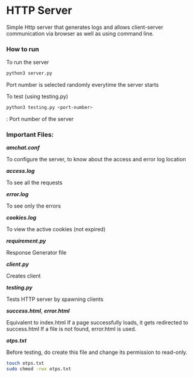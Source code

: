 # HTTP Server
Simple Http server that generates logs and allows client-server communication via browser as well as using command line.

### How to run
To run the server 
```sh
python3 server.py
```
Port number is selected randomly everytime the server starts

To test (using testing.py)
```sh
python3 testing.py <port-number>
```
<port number> : Port number of the server

### Important Files:

***amchat.conf***

To configure the server, to know about the access and error log location 

***access.log***

To see all the requests

***error.log***

To see only the errors

***cookies.log***

To view the active cookies (not expired)

***requirement.py***

Response Generator file

***client.py***

Creates client

***testing.py***

Tests HTTP server by spawning clients

***success.html***, ***error.html***

Equivalent to index.html
If a page successfully loads, it gets redirected to success.html
If a file is not found, error.html is used.
  
***otps.txt***

Before testing, do create this file and change its permission to read-only.
```sh
touch otps.txt
sudo chmod -rwx otps.txt
```
